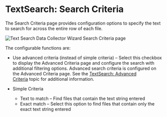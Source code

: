 # TextSearch: Search Criteria

The Search Criteria page provides configuration options to specify the text to search for across the
entire row of each file.

![Text Search Data Collector Wizard Search Criteria page](/img/product_docs/accessanalyzer/11.6/admin/datacollector/textsearch/searchcriteria.webp)

The configurable functions are:

- Use advanced criteria (instead of simple criteria) – Select this checkbox to display the Advanced
  Criteria page and configure the search with additional filtering options. Advanced search criteria
  is configured on the Advanced Criteria page. See the
  [TextSearch: Advanced Criteria](/docs/accessanalyzer/11.6/admin/datacollector/textsearch/advancedcriteria.md) topic
  for additional information.
- Simple Criteria

    - Text to match – Find files that contain the text string entered
    - Exact match – Select this option to find files that contain only the exact text string entered
